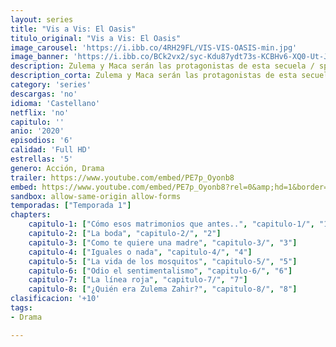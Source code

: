 ```yaml
---
layout: series
title: "Vis a Vis: El Oasis"
titulo_original: "Vis a Vis: El Oasis"
image_carousel: 'https://i.ibb.co/4RH29FL/VIS-VIS-OASIS-min.jpg'
image_banner: 'https://i.ibb.co/BCk2vx2/syc-Kdu87ydt73s-KCBHv6-XQ0-Ut-JT-min.jpg'
description: Zulema y Maca serán las protagonistas de esta secuela / spin-of de Vis a Vis, que contará con otras actrices de la serie original.
description_corta: Zulema y Maca serán las protagonistas de esta secuela / spin-of de Vis a Vis, que contará con otras actrices de la serie original.
category: 'series'
descargas: 'no'
idioma: 'Castellano'
netflix: 'no'
capitulo: ''
anio: '2020'
episodios: '6'
calidad: 'Full HD'
estrellas: '5'
genero: Acción, Drama
trailer: https://www.youtube.com/embed/PE7p_Oyonb8
embed: https://www.youtube.com/embed/PE7p_Oyonb8?rel=0&amp;hd=1&border=0&wmode=opaque&enablejsapi=1&modestbranding=1&controls=1&showinfo=1
sandbox: allow-same-origin allow-forms 
temporadas: ["Temporada 1"]
chapters:
    capitulo-1: ["Cómo esos matrimonios que antes..", "capitulo-1/", "1"]
    capitulo-2: ["La boda", "capitulo-2/", "2"]
    capitulo-3: ["Como te quiere una madre", "capitulo-3/", "3"]
    capitulo-4: ["Iguales o nada", "capitulo-4/", "4"]
    capitulo-5: ["La vida de los mosquitos", "capitulo-5/", "5"]
    capitulo-6: ["Odio el sentimentalismo", "capitulo-6/", "6"]
    capitulo-7: ["La línea roja", "capitulo-7/", "7"]
    capitulo-8: ["¿Quién era Zulema Zahir?", "capitulo-8/", "8"]
clasificacion: '+10'
tags:
- Drama

---
```












